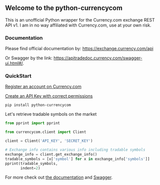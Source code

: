 ## Welcome to the python-currencycom

This is an unofficial Python wrapper for the Currency.com exchange REST API v1.
I am in no way affiliated with Currency.com, use at your own risk.

### Documentation
Please find official documentation by:
https://exchange.currency.com/api

Or Swagger by the link: https://apitradedoc.currency.com/swagger-ui.html#/.


### QuickStart

[Register an account on Currency.com](https://exchange.currency.com/trading/signup)

[Create an API Key with correct permissions](https://exchange.currency.com/trading/platform/settings)

```
pip install python-currencycom
```

Let's retrieve tradable symbols on the market
```python
from pprint import pprint

from currencycom.client import Client

client = Client('API_KEY', 'SECRET_KEY')

# Exchange info contains various info including tradable symbols
exchange_info = client.get_exchange_info()
tradable_symbols = [x['symbol'] for x in exchange_info['symbols']]
pprint(tradable_symbols,
       indent=2)
```

For more check out [the documentation](https://exchange.currency.com/api) and [Swagger](https://apitradedoc.currency.com/swagger-ui.html#/).
